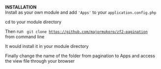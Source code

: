 <strong>INSTALLATION</strong> <br>
Install as your own module and add <code>'Apps'</code> to your <code>application.config.php</code>

cd to your module directory

Then run <code> git clone https://github.com/majormukoro/zf2-pagination </code> from command line

It would install it in your module directory

Finally change the name of the folder from pagination to Apps and access the view file through your browser
